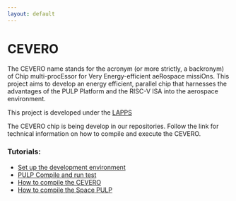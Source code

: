 ```yaml
---
layout: default
---
```


# [](#header-1)CEVERO

The CEVERO name stands for the acronym (or more strictly, a backronym) of Chip multi-procEssor for Very Energy-efficient aeRospace missiOns. This project aims to develop an energy efficient, parallel chip that harnesses the advantages of the PULP Platform and the RISC-V ISA into the aerospace environment. 

This project is developed under the [LAPPS](https://lapps.imd.ufrn.br/)

The CEVERO chip is being develop in our repositories. Follow the link for technical information on how to compile and execute the CEVERO.

### Tutorials:

*   [Set up the development environment](pulp-environment)
*   [PULP Compile and run test](pulp-tutorial)
*   [How to compile the CEVERO](cevero-compilation)
*   [How to compile the Space PULP](space-pulp-tutorial)
